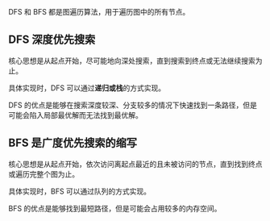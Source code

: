 <!--
 * @Author: kaic
 * @Date: 2023-04-20 18:53:58
 * @LastEditors: kylechandev kylechan47@gmail.com
 * @LastEditTime: 2023-04-20 19:42:56
 * Copyright (c) 2023 by kylechandev kylechan47@gmail.com, All Rights Reserved.
-->

DFS 和 BFS 都是图遍历算法，用于遍历图中的所有节点。

## DFS 深度优先搜索

核心思想是从起点开始，尽可能地向深处搜索，直到搜索到终点或无法继续搜索为止。

具体实现时，DFS 可以通过**递归或栈**的方式实现。

DFS 的优点是能够在搜索深度较深、分支较多的情况下快速找到一条路径，但是可能会陷入局部最优解而无法找到最优解。

## BFS 是广度优先搜索的缩写

核心思想是从起点开始，依次访问离起点最近的且未被访问的节点，直到找到终点或遍历完整个图为止。

具体实现时，BFS 可以通过队列的方式实现。

BFS 的优点是能够找到最短路径，但是可能会占用较多的内存空间。
